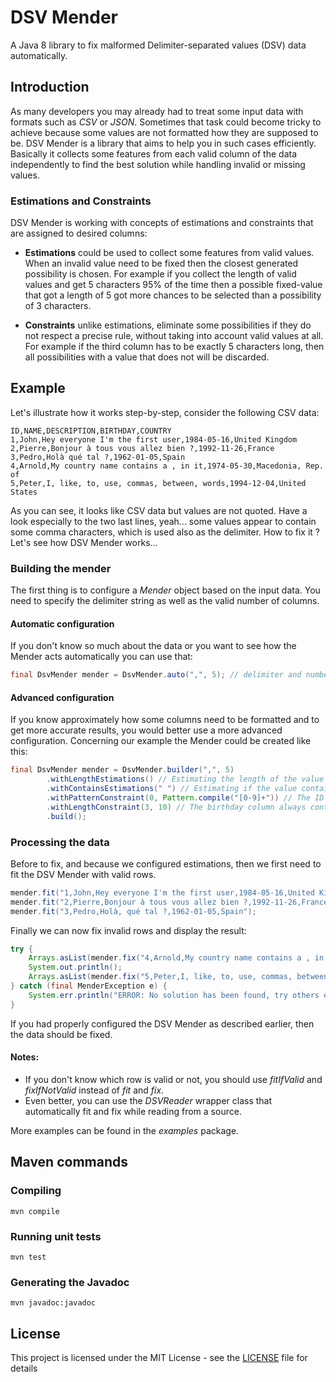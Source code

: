 # DSV Mender

A Java 8 library to fix malformed Delimiter-separated values (DSV) data automatically.

## Introduction

As many developers you may already had to treat some input data with formats such as _CSV_ or _JSON_. Sometimes that
task could become tricky to achieve because some values are not formatted how they are supposed to be. DSV Mender is a
library that aims to help you in such cases efficiently. Basically it collects some features from each valid column of
the data independently to find the best solution while handling invalid or missing values.

### Estimations and Constraints

DSV Mender is working with concepts of estimations and constraints that are assigned to desired columns:

* **Estimations** could be used to collect some features from valid values. When an invalid value need to be fixed then
the closest generated possibility is chosen.
For example if you collect the length of valid values and get 5 characters 95% of the time then a possible fixed-value
that got a length of 5 got more chances to be selected than a possibility of 3 characters.

* **Constraints** unlike estimations, eliminate some possibilities if they do not respect a precise rule, without taking
into account valid values at all.
For example if the third column has to be exactly 5 characters long, then all possibilities with a value that does not
will be discarded.

## Example

Let's illustrate how it works step-by-step, consider the following CSV data:

```csv
ID,NAME,DESCRIPTION,BIRTHDAY,COUNTRY
1,John,Hey everyone I'm the first user,1984-05-16,United Kingdom
2,Pierre,Bonjour à tous vous allez bien ?,1992-11-26,France
3,Pedro,Holà qué tal ?,1962-01-05,Spain
4,Arnold,My country name contains a , in it,1974-05-30,Macedonia, Rep. of
5,Peter,I, like, to, use, commas, between, words,1994-12-04,United States
```

As you can see, it looks like CSV data but values are not quoted. Have a look especially to the two last lines, yeah...
some values appear to contain some comma characters, which is used also as the delimiter. How to fix it ? Let's see how
DSV Mender works...

### Building the mender

The first thing is to configure a _Mender_ object based on the input data. You need to specify the delimiter string as
well as the valid number of columns.

#### Automatic configuration

If you don't know so much about the data or you want to see how the Mender acts automatically you can use that:

```java
final DsvMender mender = DsvMender.auto(",", 5); // delimiter and number of columns
```

#### Advanced configuration

If you know approximately how some columns need to be formatted and to get more accurate results, you would better use a
more advanced configuration. Concerning our example the Mender could be created like this:

```java
final DsvMender mender = DsvMender.builder(",", 5)
		.withLengthEstimations() // Estimating the length of the value for every columns
		.withContainsEstimations(" ") // Estimating if the value contains a space character for every columns
		.withPatternConstraint(0, Pattern.compile("[0-9]+")) // The ID column is always numerical, not empty
		.withLengthConstraint(3, 10) // The birthday column always contains 10 characters
		.build();
```

### Processing the data

Before to fix, and because we configured estimations, then we first need to fit the DSV Mender with valid rows.

```java
mender.fit("1,John,Hey everyone I'm the first user,1984-05-16,United Kingdom");
mender.fit("2,Pierre,Bonjour à tous vous allez bien ?,1992-11-26,France");
mender.fit("3,Pedro,Holà, qué tal ?,1962-01-05,Spain");
```

Finally we can now fix invalid rows and display the result:

```java
try {
	Arrays.asList(mender.fix("4,Arnold,My country name contains a , in it,1974-05-30,Macedonia, Rep. of")).forEach(System.out::println);
	System.out.println();
	Arrays.asList(mender.fix("5,Peter,I, like, to, use, commas, between, words,1994-12-04,United States")).forEach(System.out::println);
} catch (final MenderException e) {
	System.err.println("ERROR: No solution has been found, try others estimations and constraints");
}
```

If you had properly configured the DSV Mender as described earlier, then the data should be fixed.

#### Notes:
* If you don't know which row is valid or not, you should use _fitIfValid_ and _fixIfNotValid_ instead of _fit_ and
_fix_.
* Even better, you can use the _DSVReader_ wrapper class that automatically fit and fix while reading from a source.

More examples can be found in the _examples_ package.

## Maven commands

### Compiling

```
mvn compile
```

### Running unit tests

```
mvn test
```

### Generating the Javadoc

```
mvn javadoc:javadoc
```

## License

This project is licensed under the MIT License - see the [LICENSE](LICENSE) file for details